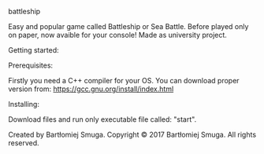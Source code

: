   battleship
  
  Easy and popular game called Battleship or Sea Battle. Before played only on paper, now avaible for your console!
  Made as university project.
  
  Getting started:
  
  Prerequisites:
  
  Firstly you need a C++ compiler for your OS.
  You can download proper version from: https://gcc.gnu.org/install/index.html
   
  Installing:
  
  Download files and run only executable file called: "start".
  
  Created by Bartłomiej Smuga.
  Copyright © 2017 Bartłomiej Smuga. All rights reserved.

